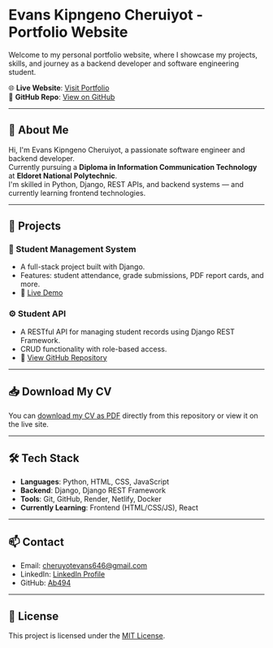 # Evans Kipngeno Cheruiyot - Portfolio Website

Welcome to my personal portfolio website, where I showcase my projects, skills, and journey as a backend developer and software engineering student.

🌐 **Live Website**: [Visit Portfolio](https://evanskip.netlify.app/)  
📂 **GitHub Repo**: [View on GitHub](https://github.com/Ab494)

---

## 📄 About Me

Hi, I'm Evans Kipngeno Cheruiyot, a passionate software engineer and backend developer.  
Currently pursuing a **Diploma in Information Communication Technology** at **Eldoret National Polytechnic**.  
I'm skilled in Python, Django, REST APIs, and backend systems — and currently learning frontend technologies.

---

## 💼 Projects

### 🏫 Student Management System
- A full-stack project built with Django.
- Features: student attendance, grade submissions, PDF report cards, and more.
- 🔗 [Live Demo](https://school-dashboard-lqng.onrender.com)

### ⚙️ Student API
- A RESTful API for managing student records using Django REST Framework.
- CRUD functionality with role-based access.
- 🔗 [View GitHub Repository](https://github.com/Ab494)

---

## 📥 Download My CV

You can [download my CV as PDF](files/evans_cv.pdf) directly from this repository or view it on the live site.

---

## 🛠️ Tech Stack

- **Languages**: Python, HTML, CSS, JavaScript
- **Backend**: Django, Django REST Framework
- **Tools**: Git, GitHub, Render, Netlify, Docker
- **Currently Learning**: Frontend (HTML/CSS/JS), React

---

## 📫 Contact

- Email: cheruyotevans646@gmail.com
- LinkedIn: [LinkedIn Profile](https://linkedin.com/in/your-profile)
- GitHub: [Ab494](https://github.com/Ab494)

---

## 📌 License

This project is licensed under the [MIT License](LICENSE).
